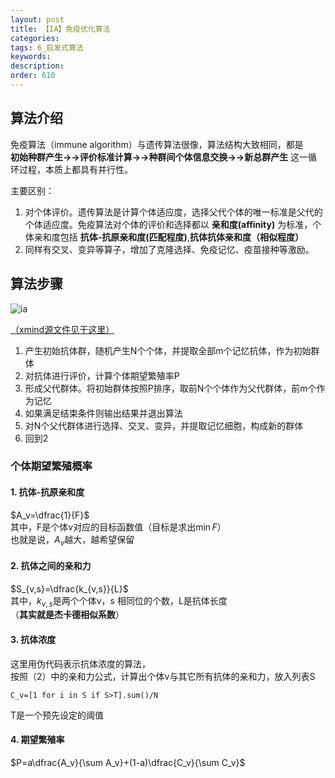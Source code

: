 ```yaml
---
layout: post
title: 【IA】免疫优化算法
categories:
tags: 6_启发式算法
keywords:
description:
order: 610
---
```

## 算法介绍
免疫算法（immune algorithm）与遗传算法很像，算法结构大致相同，都是  
**初始种群产生→→评价标准计算→→种群间个体信息交换→→新总群产生** 这一循环过程，本质上都具有并行性。  


主要区别：
1. 对个体评价。遗传算法是计算个体适应度，选择父代个体的唯一标准是父代的个体适应度。免疫算法对个体的评价和选择都以 **亲和度(affinity)** 为标准，个体亲和度包括 **抗体-抗原亲和度(匹配程度)**,**抗体抗体亲和度（相似程度）**
2. 同样有交叉、变异等算子，增加了克隆选择、免疫记忆、疫苗接种等激励。

## 算法步骤

![ia](https://www.guofei.site/pictures_for_blog/heuristic_algorithm/ia.jpg)  


[（xmind源文件见于这里）](https://github.com/guofei9987/pictures_for_blog/raw/master/heuristic_algorithm/immune%20algorithm%EF%BC%88IA%EF%BC%89.xmind)  

1. 产生初始抗体群，随机产生N个个体，并提取全部m个记忆抗体，作为初始群体
2. 对抗体进行评价，计算个体期望繁殖率P
3. 形成父代群体。将初始群体按照P排序，取前N个个体作为父代群体，前m个作为记忆
4. 如果满足结束条件则输出结果并退出算法
5. 对N个父代群体进行选择、交叉、变异，并提取记忆细胞，构成新的群体
6. 回到2


### 个体期望繁殖概率
#### 1. 抗体-抗原亲和度
$A_v=\dfrac{1}{F}$  
其中，F是个体v对应的目标函数值（目标是求出$\min F$）  
也就是说，$A_v$越大，越希望保留
#### 2. 抗体之间的亲和力
$S_{v,s}=\dfrac{k_{v,s}}{L}$  
其中，$k_{v,s}$是两个个体v，s 相同位的个数，L是抗体长度  
（**其实就是杰卡德相似系数**）
#### 3. 抗体浓度
这里用伪代码表示抗体浓度的算法，  
按照（2）中的亲和力公式，计算出个体v与其它所有抗体的亲和力，放入列表S
```
C_v=[1 for i in S if S>T].sum()/N
```
T是一个预先设定的阈值
#### 4. 期望繁殖率
$P=a\dfrac{A_v}{\sum A_v}+(1-a)\dfrac{C_v}{\sum C_v}$

